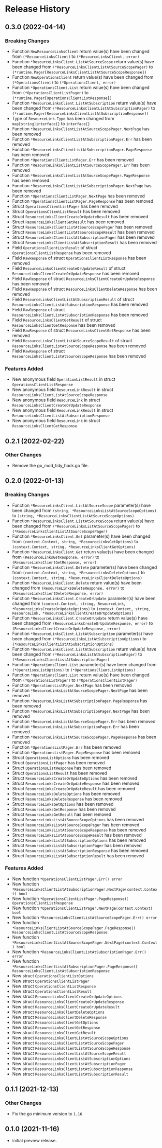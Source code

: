 # Release History

## 0.3.0 (2022-04-14)
### Breaking Changes

- Function `NewResourceLinksClient` return value(s) have been changed from `(*ResourceLinksClient)` to `(*ResourceLinksClient, error)`
- Function `*ResourceLinksClient.ListAtSourceScope` return value(s) have been changed from `(*ResourceLinksClientListAtSourceScopePager)` to `(*runtime.Pager[ResourceLinksClientListAtSourceScopeResponse])`
- Function `NewOperationsClient` return value(s) have been changed from `(*OperationsClient)` to `(*OperationsClient, error)`
- Function `*OperationsClient.List` return value(s) have been changed from `(*OperationsClientListPager)` to `(*runtime.Pager[OperationsClientListResponse])`
- Function `*ResourceLinksClient.ListAtSubscription` return value(s) have been changed from `(*ResourceLinksClientListAtSubscriptionPager)` to `(*runtime.Pager[ResourceLinksClientListAtSubscriptionResponse])`
- Type of `ResourceLink.Type` has been changed from `map[string]interface{}` to `interface{}`
- Function `*ResourceLinksClientListAtSourceScopePager.NextPage` has been removed
- Function `*ResourceLinksClientListAtSubscriptionPager.Err` has been removed
- Function `*ResourceLinksClientListAtSubscriptionPager.PageResponse` has been removed
- Function `*OperationsClientListPager.Err` has been removed
- Function `*ResourceLinksClientListAtSourceScopePager.Err` has been removed
- Function `*ResourceLinksClientListAtSourceScopePager.PageResponse` has been removed
- Function `*ResourceLinksClientListAtSubscriptionPager.NextPage` has been removed
- Function `*OperationsClientListPager.NextPage` has been removed
- Function `*OperationsClientListPager.PageResponse` has been removed
- Struct `OperationsClientListPager` has been removed
- Struct `OperationsClientListResult` has been removed
- Struct `ResourceLinksClientCreateOrUpdateResult` has been removed
- Struct `ResourceLinksClientGetResult` has been removed
- Struct `ResourceLinksClientListAtSourceScopePager` has been removed
- Struct `ResourceLinksClientListAtSourceScopeResult` has been removed
- Struct `ResourceLinksClientListAtSubscriptionPager` has been removed
- Struct `ResourceLinksClientListAtSubscriptionResult` has been removed
- Field `OperationsClientListResult` of struct `OperationsClientListResponse` has been removed
- Field `RawResponse` of struct `OperationsClientListResponse` has been removed
- Field `ResourceLinksClientCreateOrUpdateResult` of struct `ResourceLinksClientCreateOrUpdateResponse` has been removed
- Field `RawResponse` of struct `ResourceLinksClientCreateOrUpdateResponse` has been removed
- Field `RawResponse` of struct `ResourceLinksClientDeleteResponse` has been removed
- Field `ResourceLinksClientListAtSubscriptionResult` of struct `ResourceLinksClientListAtSubscriptionResponse` has been removed
- Field `RawResponse` of struct `ResourceLinksClientListAtSubscriptionResponse` has been removed
- Field `ResourceLinksClientGetResult` of struct `ResourceLinksClientGetResponse` has been removed
- Field `RawResponse` of struct `ResourceLinksClientGetResponse` has been removed
- Field `ResourceLinksClientListAtSourceScopeResult` of struct `ResourceLinksClientListAtSourceScopeResponse` has been removed
- Field `RawResponse` of struct `ResourceLinksClientListAtSourceScopeResponse` has been removed

### Features Added

- New anonymous field `OperationListResult` in struct `OperationsClientListResponse`
- New anonymous field `ResourceLinkResult` in struct `ResourceLinksClientListAtSourceScopeResponse`
- New anonymous field `ResourceLink` in struct `ResourceLinksClientCreateOrUpdateResponse`
- New anonymous field `ResourceLinkResult` in struct `ResourceLinksClientListAtSubscriptionResponse`
- New anonymous field `ResourceLink` in struct `ResourceLinksClientGetResponse`


## 0.2.1 (2022-02-22)

### Other Changes

- Remove the go_mod_tidy_hack.go file.

## 0.2.0 (2022-01-13)
### Breaking Changes

- Function `*ResourceLinksClient.ListAtSourceScope` parameter(s) have been changed from `(string, *ResourceLinksListAtSourceScopeOptions)` to `(string, *ResourceLinksClientListAtSourceScopeOptions)`
- Function `*ResourceLinksClient.ListAtSourceScope` return value(s) have been changed from `(*ResourceLinksListAtSourceScopePager)` to `(*ResourceLinksClientListAtSourceScopePager)`
- Function `*ResourceLinksClient.Get` parameter(s) have been changed from `(context.Context, string, *ResourceLinksGetOptions)` to `(context.Context, string, *ResourceLinksClientGetOptions)`
- Function `*ResourceLinksClient.Get` return value(s) have been changed from `(ResourceLinksGetResponse, error)` to `(ResourceLinksClientGetResponse, error)`
- Function `*ResourceLinksClient.Delete` parameter(s) have been changed from `(context.Context, string, *ResourceLinksDeleteOptions)` to `(context.Context, string, *ResourceLinksClientDeleteOptions)`
- Function `*ResourceLinksClient.Delete` return value(s) have been changed from `(ResourceLinksDeleteResponse, error)` to `(ResourceLinksClientDeleteResponse, error)`
- Function `*ResourceLinksClient.CreateOrUpdate` parameter(s) have been changed from `(context.Context, string, ResourceLink, *ResourceLinksCreateOrUpdateOptions)` to `(context.Context, string, ResourceLink, *ResourceLinksClientCreateOrUpdateOptions)`
- Function `*ResourceLinksClient.CreateOrUpdate` return value(s) have been changed from `(ResourceLinksCreateOrUpdateResponse, error)` to `(ResourceLinksClientCreateOrUpdateResponse, error)`
- Function `*ResourceLinksClient.ListAtSubscription` parameter(s) have been changed from `(*ResourceLinksListAtSubscriptionOptions)` to `(*ResourceLinksClientListAtSubscriptionOptions)`
- Function `*ResourceLinksClient.ListAtSubscription` return value(s) have been changed from `(*ResourceLinksListAtSubscriptionPager)` to `(*ResourceLinksClientListAtSubscriptionPager)`
- Function `*OperationsClient.List` parameter(s) have been changed from `(*OperationsListOptions)` to `(*OperationsClientListOptions)`
- Function `*OperationsClient.List` return value(s) have been changed from `(*OperationsListPager)` to `(*OperationsClientListPager)`
- Function `*OperationsListPager.NextPage` has been removed
- Function `*ResourceLinksListAtSourceScopePager.NextPage` has been removed
- Function `*ResourceLinksListAtSubscriptionPager.PageResponse` has been removed
- Function `*ResourceLinksListAtSubscriptionPager.NextPage` has been removed
- Function `*ResourceLinksListAtSourceScopePager.Err` has been removed
- Function `*ResourceLinksListAtSubscriptionPager.Err` has been removed
- Function `*ResourceLinksListAtSourceScopePager.PageResponse` has been removed
- Function `*OperationsListPager.Err` has been removed
- Function `*OperationsListPager.PageResponse` has been removed
- Struct `OperationsListOptions` has been removed
- Struct `OperationsListPager` has been removed
- Struct `OperationsListResponse` has been removed
- Struct `OperationsListResult` has been removed
- Struct `ResourceLinksCreateOrUpdateOptions` has been removed
- Struct `ResourceLinksCreateOrUpdateResponse` has been removed
- Struct `ResourceLinksCreateOrUpdateResult` has been removed
- Struct `ResourceLinksDeleteOptions` has been removed
- Struct `ResourceLinksDeleteResponse` has been removed
- Struct `ResourceLinksGetOptions` has been removed
- Struct `ResourceLinksGetResponse` has been removed
- Struct `ResourceLinksGetResult` has been removed
- Struct `ResourceLinksListAtSourceScopeOptions` has been removed
- Struct `ResourceLinksListAtSourceScopePager` has been removed
- Struct `ResourceLinksListAtSourceScopeResponse` has been removed
- Struct `ResourceLinksListAtSourceScopeResult` has been removed
- Struct `ResourceLinksListAtSubscriptionOptions` has been removed
- Struct `ResourceLinksListAtSubscriptionPager` has been removed
- Struct `ResourceLinksListAtSubscriptionResponse` has been removed
- Struct `ResourceLinksListAtSubscriptionResult` has been removed

### Features Added

- New function `*OperationsClientListPager.Err() error`
- New function `*ResourceLinksClientListAtSubscriptionPager.NextPage(context.Context) bool`
- New function `*OperationsClientListPager.PageResponse() OperationsClientListResponse`
- New function `*OperationsClientListPager.NextPage(context.Context) bool`
- New function `*ResourceLinksClientListAtSourceScopePager.Err() error`
- New function `*ResourceLinksClientListAtSourceScopePager.PageResponse() ResourceLinksClientListAtSourceScopeResponse`
- New function `*ResourceLinksClientListAtSourceScopePager.NextPage(context.Context) bool`
- New function `*ResourceLinksClientListAtSubscriptionPager.Err() error`
- New function `*ResourceLinksClientListAtSubscriptionPager.PageResponse() ResourceLinksClientListAtSubscriptionResponse`
- New struct `OperationsClientListOptions`
- New struct `OperationsClientListPager`
- New struct `OperationsClientListResponse`
- New struct `OperationsClientListResult`
- New struct `ResourceLinksClientCreateOrUpdateOptions`
- New struct `ResourceLinksClientCreateOrUpdateResponse`
- New struct `ResourceLinksClientCreateOrUpdateResult`
- New struct `ResourceLinksClientDeleteOptions`
- New struct `ResourceLinksClientDeleteResponse`
- New struct `ResourceLinksClientGetOptions`
- New struct `ResourceLinksClientGetResponse`
- New struct `ResourceLinksClientGetResult`
- New struct `ResourceLinksClientListAtSourceScopeOptions`
- New struct `ResourceLinksClientListAtSourceScopePager`
- New struct `ResourceLinksClientListAtSourceScopeResponse`
- New struct `ResourceLinksClientListAtSourceScopeResult`
- New struct `ResourceLinksClientListAtSubscriptionOptions`
- New struct `ResourceLinksClientListAtSubscriptionPager`
- New struct `ResourceLinksClientListAtSubscriptionResponse`
- New struct `ResourceLinksClientListAtSubscriptionResult`


## 0.1.1 (2021-12-13)

### Other Changes

- Fix the go minimum version to `1.16`

## 0.1.0 (2021-11-16)

- Initial preview release.
